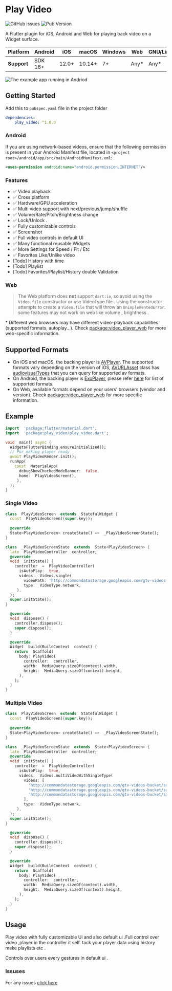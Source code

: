 # Play Video

![GitHub issues](https://img.shields.io/github/issues/JesbinJose/Play-Video?link=https%3A%2F%2Fgithub.com%2FJesbinJose%2FPlay-Video%2Fissues)
![Pub Version](https://img.shields.io/pub/v/play_video)


A Flutter plugin for iOS, Android and Web for playing back video on a Widget surface.

|  Platform   | Android | iOS   | macOS  | Windows| Web	  |GNU/Linux |
|-------------|---------|-------|--------|--------|-------|----------|
| **Support** | SDK 16+ | 12.0+ | 10.14+ | 7+ 	  | Any\* |	Any\*    |

![The example app running in Andriod](https://github.com/JesbinJose/Play-Video/blob/main/example.gif?raw=true)

## Getting Started

Add this to `pubspec.yaml` file in the project folder

```yaml
dependencies:
	play_video: ^1.0.0
```

### Android

If you are using network-based videos, ensure that the following permission is present in your
Android Manifest file, located in `<project root>/android/app/src/main/AndroidManifest.xml`:

```xml
<uses-permission android:name="android.permission.INTERNET"/>
```

### Features

- ✅ Video playback
- ✅ Cross platform
- ✅ Hardware/GPU acceleration
- ✅ Multi video support with next/previous/jump/shuffle
- ✅ Volume/Rate/Pitch/Brightness change
- ✅ Lock/Unlock .
- ✅ Fully customizable controls
- ✅ Screenshot
- ✅ Full video controls in default UI
- ✅ Many functional reusable Widgets
- ✅ More Settings for Speed / Fit  / Etc 
- ✅ Favorites Like/Unlike video
- [Todo] History with time
- [Todo] Playlist 
- [Todo] Favorites/Playlist/History double Validation


### Web

> The Web platform does **not** support `dart:io`, so avoid using the `Video.file` constructor or use VideoType.file . Using the constructor attempts to create a `Video.file` that will throw an `UnimplementedError`. some features may not work on web like volume , brightness . 

\* Different web browsers may have different video-playback capabilities (supported formats, autoplay...). Check [package:video_player_web](https://pub.dev/packages/video_player_web) for more web-specific information.

## Supported Formats

- On iOS and macOS, the backing player is [AVPlayer](https://developer.apple.com/documentation/avfoundation/avplayer).
  The supported formats vary depending on the version of iOS, [AVURLAsset](https://developer.apple.com/documentation/avfoundation/avurlasset) class
  has [audiovisualTypes](https://developer.apple.com/documentation/avfoundation/avurlasset/1386800-audiovisualtypes?language=objc) that you can query for supported av formats.
- On Android, the backing player is [ExoPlayer](https://google.github.io/ExoPlayer/),
  please refer [here](https://google.github.io/ExoPlayer/supported-formats.html) for list of supported formats.
- On Web, available formats depend on your users' browsers (vendor and version). Check [package:video_player_web](https://pub.dev/packages/video_player_web) for more specific information.

## Example

```dart
import  'package:flutter/material.dart';
import  'package:play_video/play_video.dart';

void  main() async {
  WidgetsFlutterBinding.ensureInitialized();
  // For making player ready
  await PlayVideoRender.init();
  runApp(
    const  MaterialApp(
	  debugShowCheckedModeBanner:  false,
	  home:  PlayVideoScreen(),
	 ),
  );
}
```
### Single Video
```dart
class  PlayVideoScreen  extends  StatefulWidget {
  const  PlayVideoScreen({super.key});
  
  @override
  State<PlayVideoScreen> createState() =>  _PlayVideoScreenState();
}

class  _PlayVideoScreenState  extends  State<PlayVideoScreen> {
  late  PlayVideoController  controller;
  @override
  void  initState() {
	controller  =  PlayVideoController(
	  isAutoPlay:  true,
	  videos:  Videos.single(
		videoPath: 'http://commondatastorage.googleapis.com/gtv-videos-bucket/sample/BigBuckBunny.mp4',
	    type:  VideoType.network,
	 ),
  );
  super.initState();
}

  @override
  void  dispose() {
	controller.dispose();
	super.dispose();
  }

  @override
  Widget  build(BuildContext  context) {
	return  Scaffold(
	  body: PlayVideo(
		controller:  controller,
		width:  MediaQuery.sizeOf(context).width,
		height:  MediaQuery.sizeOf(context).height,
	  ),
	);
  }
}
```

### Multiple Video
```dart
class  PlayVideoScreen  extends  StatefulWidget {
  const  PlayVideoScreen({super.key});
  
  @override
  State<PlayVideoScreen> createState() =>  _PlayVideoScreenState();
}

class  _PlayVideoScreenState  extends  State<PlayVideoScreen> {
  late  PlayVideoController  controller;
  @override
  void  initState() {
	controller  =  PlayVideoController(
	  isAutoPlay:  true,
	  videos:  Videos.multiVideoWithSingleType(
		videos: [
		  'http://commondatastorage.googleapis.com/gtv-videos-bucket/sample/BigBuckBunny.mp4',
		  'http://commondatastorage.googleapis.com/gtv-videos-bucket/sample/ElephantsDream.mp4',
		  'http://commondatastorage.googleapis.com/gtv-videos-bucket/sample/ForBiggerBlazes.mp4',
		],
	    type:  VideoType.network,
	 ),
  );
  super.initState();
}

  @override
  void  dispose() {
	controller.dispose();
	super.dispose();
  }

  @override
  Widget  build(BuildContext  context) {
	return  Scaffold(
	  body: PlayVideo(
		controller:  controller,
		width:  MediaQuery.sizeOf(context).width,
		height:  MediaQuery.sizeOf(context).height,
	  ),
	);
  }
}
```
## Usage

Play video with fully customizable Ui and also default ui .Full control over video ,player in the controller it self.
tack your player data using history make playlists etc .

Controls over users every gestures in default ui . 

### Issuses
For any issues [click here](https://github.com/JesbinJose/Play-Video/issues)